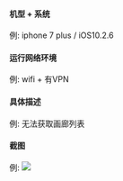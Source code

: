 #### 机型 + 系统
例: iphone 7 plus / iOS10.2.6

#### 运行网络环境
例: wifi + 有VPN

#### 具体描述
例: 无法获取画廊列表

#### 截图
例: ![](图片地址)
